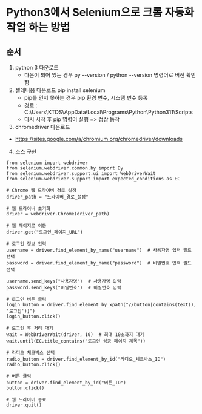 # Python3에서 Selenium으로 크롬 자동화 작업 하는 방법

## 순서
1. python 3 다운로드
   - 다운이 되어 있는 경우 py --version / python --version 명령어로 버전 확인함
2. 셀레니움 다운로드 pip install selenium
   - pip를 인지 못하는 경우 pip 환경 변수, 시스템 변수 등록
   - 경로 : C:\Users\KTDS\AppData\Local\Programs\Python\Python311\Scripts
   - 다시 시작 후 pip 명령어 실행 => 정상 동작
3. chromedriver 다운로드
  - https://sites.google.com/a/chromium.org/chromedriver/downloads
4. 소스 구현
```
from selenium import webdriver
from selenium.webdriver.common.by import By
from selenium.webdriver.support.ui import WebDriverWait
from selenium.webdriver.support import expected_conditions as EC

# Chrome 웹 드라이버 경로 설정
driver_path = "드라이버_경로_설정"

# 웹 드라이버 초기화
driver = webdriver.Chrome(driver_path)

# 웹 페이지로 이동
driver.get("로그인_페이지_URL")

# 로그인 정보 입력
username = driver.find_element_by_name("username")  # 사용자명 입력 필드 선택
password = driver.find_element_by_name("password")  # 비밀번호 입력 필드 선택

username.send_keys("사용자명")  # 사용자명 입력
password.send_keys("비밀번호")  # 비밀번호 입력

# 로그인 버튼 클릭
login_button = driver.find_element_by_xpath("//button[contains(text(), '로그인')]")
login_button.click()

# 로그인 후 처리 대기
wait = WebDriverWait(driver, 10)  # 최대 10초까지 대기
wait.until(EC.title_contains("로그인 성공 페이지 제목"))

# 라디오 체크박스 선택
radio_button = driver.find_element_by_id("라디오_체크박스_ID")
radio_button.click()

# 버튼 클릭
button = driver.find_element_by_id("버튼_ID")
button.click()

# 웹 드라이버 종료
driver.quit()

```
